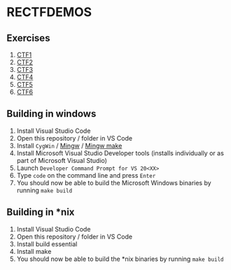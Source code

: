 # RECTFDEMOS


## Exercises
1. [CTF1](ctfs/ctf1/CTF1_README.md)
1. [CTF2](ctfs/ctf2/CTF2_README.md)
1. [CTF3](ctfs/ctf3/CTF3_README.md)
1. [CTF4](ctfs/ctf4/CTF4_README.md)
1. [CTF5](ctfs/ctf5/CTF5_README.md)
1. [CTF6](ctfs/ctf6/CTF6_README.md)


## Building in windows
1. Install Visual Studio Code
1. Open this repository / folder in VS Code
1. Install `CygWin` / [Mingw](http://mingw-w64.org/) / [Mingw make](http://gnuwin32.sourceforge.net/packages/make.htm)
1. Install Microsoft Visual Studio Developer tools (installs individually or as part of Microsoft Visual Studio)
1. Launch `Developer Command Prompt for VS 20<XX>`
1. Type `code` on the command line and press `Enter`
1. You should now be able to build the Microsoft Windows binaries by running `make build`

## Building in *nix
1. Install Visual Studio Code
1. Open this repository / folder in VS Code
1. Install build essential
1. Install make
1. You should now be able to build the *nix binaries by running `make build`

